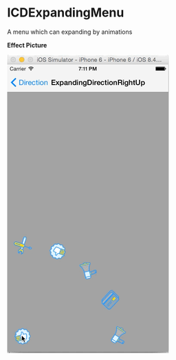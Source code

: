# ICDExpandingMenu
A menu which can expanding by animations

**Effect Picture**
>
![ExpandingDirectionCenterUp](https://github.com/WenkyYuan/ICDExpandingMenu/blob/master/Picture/demo.gif)